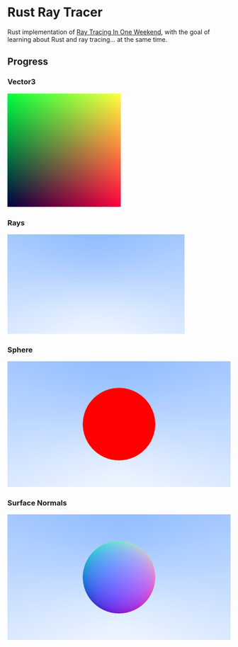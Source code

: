 # Rust Ray Tracer

Rust implementation of [Ray Tracing In One Weekend](https://raytracing.github.io/books/RayTracingInOneWeekend.html), with the goal of learning about Rust and ray tracing... at the same time.

## Progress

### Vector3

![Gradient using Vector3](./images/image_1_gradient.png)

### Rays

![Gradient using Rays](./images/image_2_rays.png)

### Sphere

![Red Sphere](./images/image_3_red_sphere.png)

### Surface Normals

![Surface normal visualization](./images/image_4_surface_normals.png)
